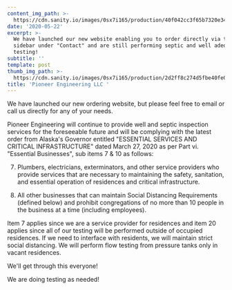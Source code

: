 ```yaml
---
content_img_path: >-
  https://cdn.sanity.io/images/0sx7i165/production/40f042cc3f65b7320e34c7695e2058d6de369f8b-200x261.jpg
date: '2020-05-22'
excerpt: >-
  We have launched our new website enabling you to order directly via the
  sidebar under "Contact" and are still performing septic and well adequacy
  testing!
subtitle: ''
template: post
thumb_img_path: >-
  https://cdn.sanity.io/images/0sx7i165/production/2d2ff8c274d5fbe40fe0619bd061c35167bcb296-3036x4048.jpg
title: 'Pioneer Engineering LLC '
---
```

We have launched our new ordering website, but please feel free to email or call us directly for any of your needs.

Pioneer Engineering will continue to provide well and septic inspection services for the foreseeable future and will be complying with the latest order from Alaska's Governor entitled "ESSENTIAL SERVICES AND CRITICAL INFRASTRUCTURE" dated March 27, 2020 as per Part vi. "Essential Businesses", sub items 7 & 10 as follows:

7. Plumbers, electricians, exterminators, and other service providers who provide services that are necessary to maintaining the safety, sanitation, and essential operation of residences and critical infrastructure.

20. All other businesses that can maintain Social Distancing Requirements (defined below) and prohibit congregations of no more than 10 people in the business at a time (including employees).

Item 7 applies since we are a service provider for residences and item 20 applies since all of our testing will be performed outside of occupied residences. If we need to interface with residents, we will maintain strict social distancing. We will perform flow testing from pressure tanks only in vacant residences.

We'll get through this everyone!


We are doing testing as needed!